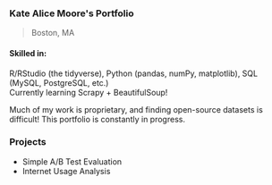 ### Kate Alice Moore's Portfolio
> Boston, MA

#### Skilled in: 
R/RStudio (the tidyverse), Python (pandas, numPy, matplotlib), SQL (MySQL, PostgreSQL, etc.)
<br> Currently learning Scrapy + BeautifulSoup!

Much of my work is proprietary, and finding open-source datasets is difficult! This portfolio is constantly in progress.

### Projects
+ Simple A/B Test Evaluation
+ Internet Usage Analysis



